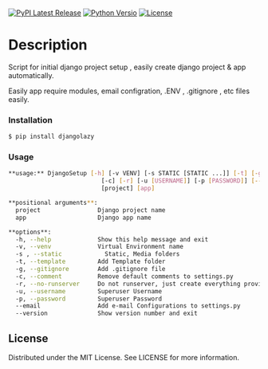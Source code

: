 </br>

  [![PyPI Latest Release](https://img.shields.io/pypi/v/djangolazy.svg)](https://pypi.org/project/djangolazy/)  [![Python Versio](https://img.shields.io/pypi/pyversions/djangolazy.svg)](https://pypi.org/project/djangolazy/)  [![License](https://img.shields.io/pypi/l/djangolazy.svg)](https://github.com/IshuSinghSE/djangolazy/blob/main/LICENSE)

# Description

Script for initial django project setup , easily create django project & app automatically. 

Easily app require modules, email configration, .ENV , .gitignore , etc files easily.

### Installation

```bash
$ pip install djangolazy
```

### Usage

```sh
**usage:** DjangoSetup [-h] [-v VENV] [-s STATIC [STATIC ...]] [-t] [-g] [--email]
                   		  [-c] [-r] [-u [USERNAME]] [-p [PASSWORD]] [--version]
                  		  [project] [app]

**positional arguments**:
  project                Django project name
  app                    Django app name

**options**:
  -h, --help             Show this help message and exit
  -v, --venv             Virtual Environment name
  -s , --static		       Static, Media folders
  -t, --template         Add Template folder
  -g, --gitignore        Add .gitignore file
  -c, --comment          Remove default comments to settings.py
  -r, --no-runserver     Do not runserver, just create everything provided!
  -u, --username         Superuser Username
  -p, --password         Superuser Password
  --email                Add e-mail Configurations to settings.py
  --version              Show version number and exit
```

## License

Distributed under the MIT License. See LICENSE for more information.
